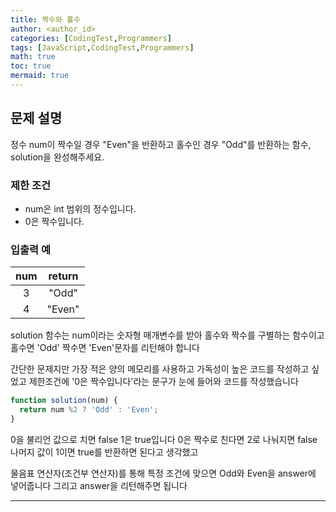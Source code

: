 ```yaml
---
title: 짝수와 홀수
author: <author_id>
categories: [CodingTest,Programmers]
tags: [JavaScript,CodingTest,Programmers]
math: true
toc: true
mermaid: true
---
```


## 문제 설명
정수 num이 짝수일 경우 "Even"을 반환하고 홀수인 경우 "Odd"를 반환하는 함수, solution을 완성해주세요.

### 제한 조건

- num은 int 범위의 정수입니다.
- 0은 짝수입니다.


### 입출력 예

|num| 	return |
|:--:|:-------:|
|3	|  "Odd"  |
|4|	"Even"|



solution 함수는 num이라는 숫자형 매개변수를 받아 홀수와 짝수를 구별하는 함수이고 홀수면 'Odd' 짝수면 'Even'문자를 리턴해야 합니다

간단한 문제지만 가장 적은 양의 메모리를 사용하고 가독성이 높은 코드를 작성하고 싶었고 제한조건에 '0은 짝수입니다'라는 문구가 눈에 들어와 코드를 작성했습니다

```javascript
function solution(num) {
  return num %2 ? 'Odd' : 'Even';
}
```

0을 불리언 값으로 치면 false 1은 true입니다 0은 짝수로 친다면 2로 나눠지면 false 나머지 값이 1이면 true를 반환하면 된다고 생각했고

물음표 연산자(조건부 연산자)를 통해 특정 조건에 맞으면 Odd와 Even을 answer에 넣어줍니다 그리고 answer을 리턴해주면 됩니다


---

